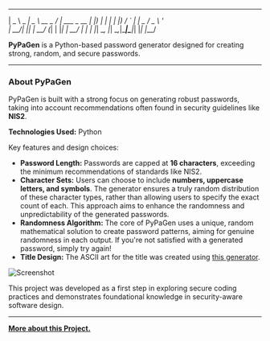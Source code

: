 ____         ____         ____
|  _ \ _    _|  _ \ __ _ / ___| ___ _ __
| |_) | | | | |_) / _` | |  _ / _ \ '_ \
| __/| |_| | __/ (_| | |_| | __/ | | |
|_|   \__, |_|   \__,_|\____|\___|_| |_|
        |___/

**PyPaGen** is a Python-based password generator designed for creating strong, random, and secure passwords.

-----

### About PyPaGen

PyPaGen is built with a strong focus on generating robust passwords, taking into account recommendations often found in security guidelines like **NIS2**.

**Technologies Used:** Python

Key features and design choices:

* **Password Length:** Passwords are capped at **16 characters**, exceeding the minimum recommendations of standards like NIS2.
* **Character Sets:** Users can choose to include **numbers, uppercase letters, and symbols**. The generator ensures a truly random distribution of these character types, rather than allowing users to specify the exact count of each. This approach aims to enhance the randomness and unpredictability of the generated passwords.
* **Randomness Algorithm:** The core of PyPaGen uses a unique, random mathematical solution to create password patterns, aiming for genuine randomness in each output. If you're not satisfied with a generated password, simply try again!
* **Title Design:** The ASCII art for the title was created using [this generator](https://budavariam.github.io/asciiart-text/).

![Screenshot](Screenshot.png)

This project was developed as a first step in exploring secure coding practices and demonstrates foundational knowledge in security-aware software design.

---

**[More about this Project.](https://cyberspear.de/public/Projects/Repositories/PyPaGen.html)**